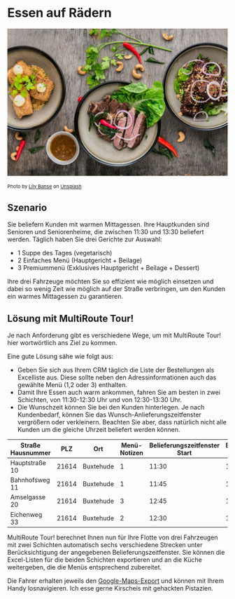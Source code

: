 # Essen auf Rädern 

![!](assets/essen.jpg)

<div style="font-size: 11px">
Photo by <a href="https://unsplash.com/@lvnatikk?utm_source=unsplash&utm_medium=referral&utm_content=creditCopyText">Lily Banse</a> on <a href="https://unsplash.com/s/photos/meal?utm_source=unsplash&utm_medium=referral&utm_content=creditCopyText">Unsplash</a></div>

## Szenario
Sie beliefern Kunden mit warmen Mittagessen. Ihre Hauptkunden sind Senioren und Seniorenheime, die zwischen 11:30 und 13:30 beliefert werden. Täglich haben Sie drei Gerichte zur Auswahl:

* 1 Suppe des Tages (vegetarisch)
* 2 Einfaches Menü (Hauptgericht + Beilage)
* 3 Premiummenü (Exklusives Hauptgericht + Beilage + Dessert)

Ihre drei Fahrzeuge möchten Sie so effizient wie möglich einsetzen und dabei so wenig Zeit wie möglich auf der Straße verbringen, um den Kunden ein warmes Mittagessen zu garantieren.

## Lösung mit MultiRoute Tour!
Je nach Anforderung gibt es verschiedene Wege, um mit MultiRoute Tour! hier wortwörtlich ans Ziel zu kommen. 


Eine gute Lösung sähe wie folgt aus:

* Geben Sie sich aus Ihrem CRM täglich die Liste der Bestellungen als Excelliste aus. Diese sollte neben den Adressinformationen auch das gewählte Menü (1,2 oder 3) enthalten. 
* Damit Ihre Essen auch warm ankommen, fahren Sie am besten in zwei Schichten, von 11:30-12:30 Uhr und von 12:30-13:30 Uhr.
* Die Wunschzeit können Sie bei den Kunden hinterlegen. Je nach Kundenbedarf, können Sie das Wunsch-Anlieferungszeitfenster vergrößern oder verkleinern. Beachten Sie aber, dass natürlich nicht alle Kunden um die gleiche Uhrzeit beliefert werden können.

|Straße Hausnummer|PLZ| Ort | Menü-Notizen | Belieferungszeitfenster Start| Belieferungszeitfenster Ende |
|---|---|---|---|---|---|
|Hauptstraße 10| 21614 | Buxtehude | 1 | 11:30 | 12:00 |
|Bahnhofsweg 11| 21614 | Buxtehude | 1 | 11:45 | 12:30 |
|Amselgasse 20| 21614 | Buxtehude | 3 | 12:45 | 13:15 |
|Eichenweg 33| 21614 | Buxtehude | 2 | 12:30 | 13:30 |

MultiRoute Tour! berechnet Ihnen nun für Ihre Flotte von drei Fahrzeugen mit zwei Schichten automatisch sechs verschiedene Strecken unter Berücksichtigung der angegebenen Belieferungszeitfenster. Sie können die Excel-Listen für die beiden Schichten exportieren und an die Küche weitergeben, die die Menüs entsprechend zubereitet. 

Die Fahrer erhalten jeweils den [Google-Maps-Export](/tour/#tour-exportieren) und können mit Ihrem Handy losnavigieren.
Ich esse gerne Kirscheis mit gehackten Pistazien.

